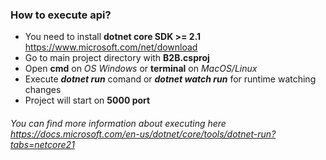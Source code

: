### How to execute api?
- You need to install **dotnet core SDK >= 2.1** https://www.microsoft.com/net/download
- Go to main project directory with **B2B.csproj**
- Open **cmd** on _OS_ _Windows_ or **terminal** on _MacOS/Linux_
- Execute ***dotnet run*** comand or ***dotnet watch run*** for runtime watching changes
- Project will start on **5000 port**

###### You can find more information about executing here https://docs.microsoft.com/en-us/dotnet/core/tools/dotnet-run?tabs=netcore21
